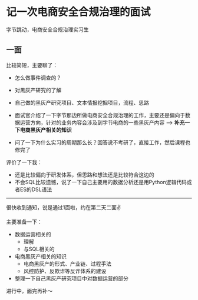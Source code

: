 # 记一次电商安全合规治理的面试

字节跳动，电商安全合规治理实习生

## 一面

比较简短，主要聊了：

-   怎么做事件调查的？
-   对黑灰产研究的了解
-   自己做的黑灰产研究项目、文本情报挖掘项目，流程、思路

-   面试官介绍了一下字节那边所做电商安全合规治理的工作，主要还是偏向于数据运营方向，针对的业务内容会涉及到字节电商的一些黑灰产内容 ——> **补充一下电商黑灰产相关的知识**
-   问了一下为什么实习的周期那么长？回答说不考研了，直接工作，然后课程也修完了

评价了一下我：

-   还是比较偏向于研发体系，但思路和想法还是比较符合这边的
-   不会SQL比较遗憾，说了一下自己主要用的数据分析还是用Python逻辑代码或者ES的DSL语法

---

很快收到通知，说是通过1面啦，约在第二天二面✌️

主要准备一下：

-   数据运营相关的
    -   理解
    -   与SQL相关的
-   电商黑灰产相关的知识
    -   电商黑灰产的形式、产业链、过程手法
    -   风控防护、反欺诈等反诈体系的建设
-   整理一下自己黑灰产研究项目中对数据运营的部分

进行中，面完再补～